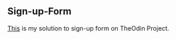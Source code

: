 ## Sign-up-Form
[This](https://markanjski.github.io/Sign-up-Form/) is my solution to sign-up form on TheOdin Project.
